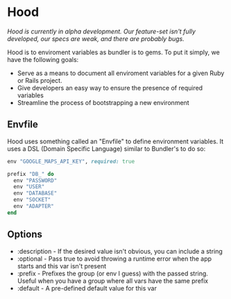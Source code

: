 # Hood

*Hood is currently in alpha development. Our feature-set isn't fully developed,
our specs are weak, and there are probably bugs.*

Hood is to enviroment variables as bundler is to gems. To put it simply, we have
the following goals:

* Serve as a means to document all enviroment variables for a given Ruby or
  Rails project.
* Give developers an easy way to ensure the presence of required variables
* Streamline the process of bootstrapping a new environment

## Envfile

Hood uses something called an "Envfile" to define environment variables. It uses
a DSL (Domain Specific Language) similar to Bundler's to do so:

```ruby
env "GOOGLE_MAPS_API_KEY", required: true

prefix "DB_" do
  env "PASSWORD"
  env "USER"
  env "DATABASE"
  env "SOCKET"
  env "ADAPTER"
end
```

## Options
* :description - If the desired value isn't obvious, you can include a string
* :optional - Pass true to avoid throwing a runtime error when the app starts and this var isn't present
* :prefix - Prefixes the group (or env I guess) with the passed string. Useful when you have a group where all vars have the same prefix
* :default - A pre-defined default value for this var
